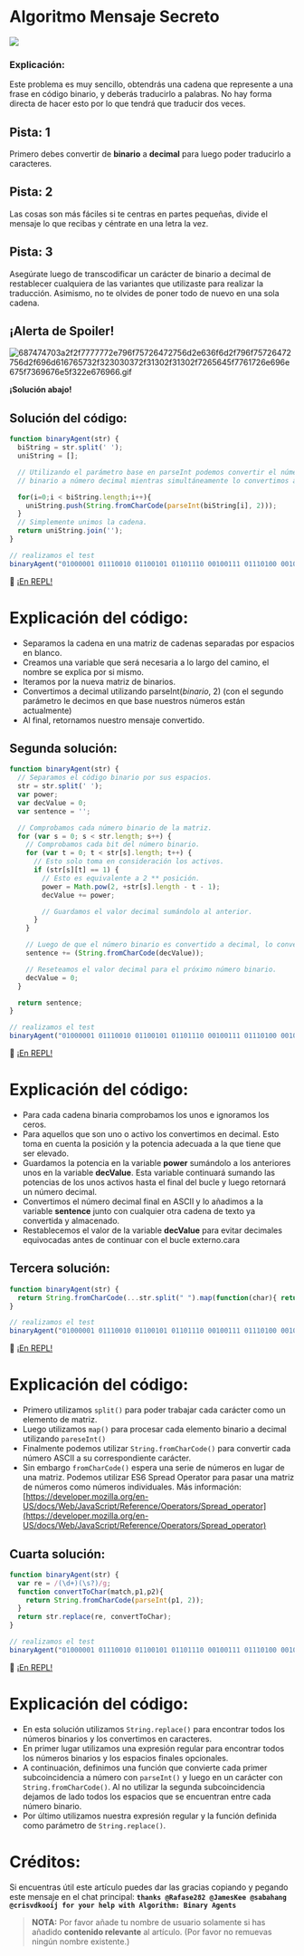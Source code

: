 # Algoritmo Mensaje Secreto

![](https://i.imgur.com/HSwaSFK.jpg)

### Explicación:

Este problema es muy sencillo, obtendrás una cadena que represente a una frase en código binario, y deberás traducirlo a palabras. No hay forma directa de hacer esto por lo que tendrá que traducir dos veces.

## Pista: 1

Primero debes convertir de **binario** a **decimal** para luego poder traducirlo a caracteres.

## Pista: 2

Las cosas son más fáciles si te centras en partes pequeñas, divide el mensaje lo que recibas y céntrate en una letra la vez.

## Pista: 3

Asegúrate luego de transcodificar un carácter de binario a decimal de restablecer cualquiera de las variantes que utilizaste para realizar la traducción. Asimismo, no te olvides de poner todo de nuevo en una sola cadena.

## ¡Alerta de Spoiler!

![687474703a2f2f7777772e796f75726472756d2e636f6d2f796f75726472756d2f696d616765732f323030372f31302f31302f7265645f7761726e696e675f7369676e5f322e676966.gif](https://files.gitter.im/FreeCodeCamp/Wiki/nlOm/thumb/687474703a2f2f7777772e796f75726472756d2e636f6d2f796f75726472756d2f696d616765732f323030372f31302f31302f7265645f7761726e696e675f7369676e5f322e676966.gif)

**¡Solución abajo!**

## Solución del código:

```javascript
function binaryAgent(str) {
  biString = str.split(' ');
  uniString = [];

  // Utilizando el parámetro base en parseInt podemos convertir el número
  // binario a número decimal mientras simultáneamente lo convertimos a carácter.

  for(i=0;i < biString.length;i++){
    uniString.push(String.fromCharCode(parseInt(biString[i], 2))); 
  }
  // Simplemente unimos la cadena.
  return uniString.join('');
}

// realizamos el test
binaryAgent("01000001 01110010 01100101 01101110 00100111 01110100 00100000 01100010 01101111 01101110 01100110 01101001 01110010 01100101 01110011 00100000 01100110 01110101 01101110 00100001 00111111");
```

:rocket: [¡En REPL!](https://repl.it/CLnm/0)

# Explicación del código:

- Separamos la cadena en una matriz de cadenas separadas por espacios en blanco.
- Creamos una variable que será necesaria a lo largo del camino, el nombre se explica por si mismo.
- Iteramos por la nueva matriz de binarios.
- Convertimos a decimal utilizando parseInt(_binario_, 2) (con el segundo parámetro le decimos en que base nuestros números están actualmente)
- Al final, retornamos nuestro mensaje convertido.

## Segunda solución:

```javascript
function binaryAgent(str) {
  // Separamos el código binario por sus espacios.
  str = str.split(' ');
  var power;
  var decValue = 0;
  var sentence = '';

  // Comprobamos cada número binario de la matriz.
  for (var s = 0; s < str.length; s++) {
    // Comprobamos cada bit del número binario.
    for (var t = 0; t < str[s].length; t++) {
      // Esto solo toma en consideración los activos.
      if (str[s][t] == 1) {
        // Esto es equivalente a 2 ** posición.
        power = Math.pow(2, +str[s].length - t - 1);
        decValue += power;

        // Guardamos el valor decimal sumándolo al anterior.
      }
    }

    // Luego de que el número binario es convertido a decimal, lo convertimos en una cadena y lo guardamos.
    sentence += (String.fromCharCode(decValue));

    // Reseteamos el valor decimal para el próximo número binario.
    decValue = 0;
  }

  return sentence;
}

// realizamos el test
binaryAgent("01000001 01110010 01100101 01101110 00100111 01110100 00100000 01100010 01101111 01101110 01100110 01101001 01110010 01100101 01110011 00100000 01100110 01110101 01101110 00100001 00111111");
```

:rocket: [¡En REPL!](https://repl.it/CLno/0)

# Explicación del código:

- Para cada cadena binaria comprobamos los unos e ignoramos los ceros.
- Para aquellos que son uno o activo los convertimos en decimal. Esto toma en cuenta la posición y la potencia adecuada a la que tiene que ser elevado.
- Guardamos la potencia en la variable **power** sumándolo a los anteriores unos en la variable **decValue**. Esta variable continuará sumando las potencias de los unos activos hasta el final del bucle y luego retornará un número decimal.
- Convertimos el número decimal final en ASCII y lo añadimos a la variable **sentence** junto con cualquier otra cadena de texto ya convertida y almacenado.
- Restablecemos el valor de la variable **decValue** para evitar decimales equivocadas antes de continuar con el bucle externo.cara

## Tercera solución:

```javascript
function binaryAgent(str) {
  return String.fromCharCode(...str.split(" ").map(function(char){ return parseInt(char, 2); }));
}

// realizamos el test
binaryAgent("01000001 01110010 01100101 01101110 00100111 01110100 00100000 01100010 01101111 01101110 01100110 01101001 01110010 01100101 01110011 00100000 01100110 01110101 01101110 00100001 00111111");
```

:rocket: [¡En REPL!](https://repl.it/CLnp/0)

# Explicación del código:

- Primero utilizamos `split()` para poder trabajar cada carácter como un elemento de matriz.
- Luego utilizamos `map()` para procesar cada elemento binario a decimal utilizando `pareseInt()`
- Finalmente podemos utilizar `String.fromCharCode()` para convertir cada número ASCII a su correspondiente carácter.
- Sin embargo `fromCharCode()` espera una serie de números en lugar de una matriz. Podemos utilizar ES6 Spread Operator para pasar una matriz de números como números individuales. Más información: [https://developer.mozilla.org/en-US/docs/Web/JavaScript/Reference/Operators/Spread_operator](https://developer.mozilla.org/en-US/docs/Web/JavaScript/Reference/Operators/Spread_operator)

## Cuarta solución:

```javascript
function binaryAgent(str) {
  var re = /(\d+)(\s?)/g;
  function convertToChar(match,p1,p2){
    return String.fromCharCode(parseInt(p1, 2));
  }
  return str.replace(re, convertToChar);
}

// realizamos el test
binaryAgent("01000001 01110010 01100101 01101110 00100111 01110100 00100000 01100010 01101111 01101110 01100110 01101001 01110010 01100101 01110011 00100000 01100110 01110101 01101110 00100001 00111111");
```

:rocket: [¡En REPL!](https://repl.it/CLnr/0)

# Explicación del código:

- En esta solución utilizamos `String.replace()` para encontrar todos los números binarios y los convertimos en caracteres.
- En primer lugar utilizamos una expresión regular para encontrar todos los números binarios y los espacios finales opcionales.
- A continuación, definimos una función que convierte cada primer subcoincidencia a número con `parseInt()` y luego en un carácter con `String.fromCharCode()`. Al no utilizar la segunda subcoincidencia dejamos de lado todos los espacios que se encuentran entre cada número binario.
- Por último utilizamos nuestra expresión regular y la función definida como parámetro de `String.replace()`.

# Créditos:

Si encuentras útil este artículo puedes dar las gracias copiando y pegando este mensaje en el chat principal: **`thanks @Rafase282 @JamesKee @sabahang @crisvdkooij for your help with Algorithm: Binary Agents`**

> **NOTA:** Por favor añade tu nombre de usuario solamente si has añadido **contenido relevante** al artículo. (Por favor no remuevas ningún nombre existente.)

